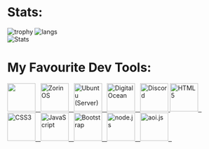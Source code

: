 # Stats:
![trophy](https://github-profile-trophy.vercel.app/?username=SnoozedsGithub&theme=radical)
![langs](https://github-readme-stats-sabesansathananthan.vercel.app/api/top-langs/?username=SnoozedsGithub&layout=compact&theme=radical)\
![Stats](https://github-readme-stats.vercel.app/api?username=SnoozedsGithub&theme=radical)

 # My Favourite Dev Tools:
<div class="vl"></div> 
<a href="https://code.visualstudio.com/" target="_blank"><img src="https://code.visualstudio.com/favicon.ico" height="64px" width="64px" border="0">&nbsp;&nbsp;
<a href="https://zorin.com/os/"><img alt="ZorinOS" src="https://assets.zorincdn.com/zorin.com/images/nav/logo.svg" height="64px" width="64px" width="64px" border="0">&nbsp;&nbsp;
<a href="https://ubuntu.com/server"><img alt="Ubuntu (Server)" src="https://ubuntu.com/favicon.ico" height="64px" width="64px" border="0">&nbsp;&nbsp;
<a href="https://digitalocean.com"><img alt="DigitalOcean" src="https://external-content.duckduckgo.com/iu/?u=https%3A%2F%2Fuxwing.com%2Fwp-content%2Fthemes%2Fuxwing%2Fdownload%2F10-brands-and-social-media%2Fdigitalocean.png&f=1&nofb=1" height="64px" width="64px" border="0">&nbsp;&nbsp;
<a href="https://discord.com/developers"><img alt="Discord" src="https://img.icons8.com/color/48/000000/discord-logo.png" height="64px" width="64px" border="0">
<a href="https://developer.mozilla.org/en-US/docs/Glossary/HTML5"><img alt="HTML5" src="https://img.icons8.com/color/240/000000/html-5.png" height="64px" width="64px" border="0">&nbsp;&nbsp;
<a href="https://developer.mozilla.org/en-US/docs/Web/CSS"><img alt="CSS3" src="https://img.icons8.com/color/240/000000/css3.png" height="64px" width="64px">&nbsp;&nbsp;
<a href="https://developer.mozilla.org/en-US/docs/Web/JavaScript"><img alt="JavaScript" src="https://img.icons8.com/color/240/000000/javascript.png" height="64px">&nbsp;&nbsp;
<a href="https://get.bootstrap.com"><img alt="Bootstrap" src="https://img.icons8.com/color/48/000000/bootstrap.png" height="64px" width="64px">&nbsp;&nbsp;
<a href="https://nodejs.org"><img alt="node.js" src="https://nodejs.org/favicon.ico" height="64px" width="64px" border="0">&nbsp;&nbsp;
<a href="https://aoi.js.org"><img alt ="aoi.js" src="https://i.ibb.co/sVXydK0/aoi.png" height="64px" width="64px" border="0">&nbsp;&nbsp;
